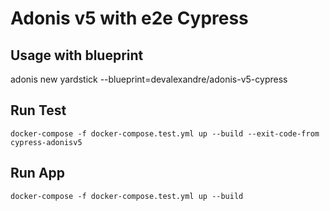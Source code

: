 # Adonis v5 with e2e Cypress

## Usage with blueprint
adonis new yardstick --blueprint=devalexandre/adonis-v5-cypress


## Run Test

```
docker-compose -f docker-compose.test.yml up --build --exit-code-from cypress-adonisv5
``` 

## Run App

```
docker-compose -f docker-compose.test.yml up --build 
```

